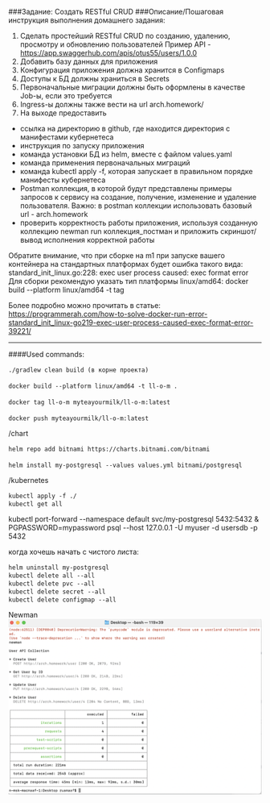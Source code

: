 ###Задание:
Создать RESTful CRUD
###Описание/Пошаговая инструкция выполнения домашнего задания:
1. Сделать простейший RESTful CRUD по созданию, удалению, просмотру и обновлению пользователей
Пример API - https://app.swaggerhub.com/apis/otus55/users/1.0.0
2. Добавить базу данных для приложения 
3. Конфигурация приложения должна хранится в Configmaps
4. Доступы к БД должны храниться в Secrets 
5. Первоначальные миграции должны быть оформлены в качестве Job-ы, если это требуется 
6. Ingress-ы должны также вести на url arch.homework/
7. На выходе предоставить 
- ссылка на директорию в github, где находится директория с манифестами кубернетеса 
- инструкция по запуску приложения
- команда установки БД из helm, вместе с файлом values.yaml
- команда применения первоначальных миграций
- команда kubectl apply -f, которая запускает в правильном порядке манифесты кубернетеса
- Postman коллекция, в которой будут представлены примеры запросов к сервису на создание, получение, изменение и удаление пользователя. Важно: в postman коллекции использовать базовый url - arch.homework
- проверить корректность работы приложения, используя созданную коллекцию newman run коллекция_постман и приложить 
  скриншот/вывод исполнения корректной работы

Обратите внимание, что при сборке на m1 при запуске вашего контейнера на стандартных платформах будет ошибка такого вида:
standard_init_linux.go:228: exec user process caused: exec format error
Для сборки рекомендую указать тип платформы linux/amd64:
docker build --platform linux/amd64 -t tag

Более подробно можно прочитать в статье: https://programmerah.com/how-to-solve-docker-run-error-standard_init_linux-go219-exec-user-process-caused-exec-format-error-39221/
***
####Used commands:
```
./gradlew clean build (в корне проекта)

docker build --platform linux/amd64 -t ll-o-m .

docker tag ll-o-m myteayourmilk/ll-o-m:latest

docker push myteayourmilk/ll-o-m:latest

```
/chart
```
helm repo add bitnami https://charts.bitnami.com/bitnami

helm install my-postgresql --values values.yml bitnami/postgresql
```

/kubernetes
```
kubectl apply -f ./
kubectl get all

```

kubectl port-forward --namespace default svc/my-postgresql 5432:5432 &
PGPASSWORD=mypassword psql --host 127.0.0.1 -U myuser -d usersdb -p 5432

когда хочешь начать с чистого листа:
```
helm uninstall my-postgresql   
kubectl delete all --all
kubectl delete pvc --all
kubectl delete secret --all
kubectl delete configmap --all
```

Newman
![alt text](./img/hw4.png "Title")
